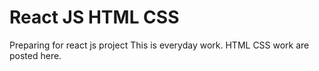 # React JS HTML CSS
Preparing for react js project
This is everyday work.
HTML CSS work are posted here.

